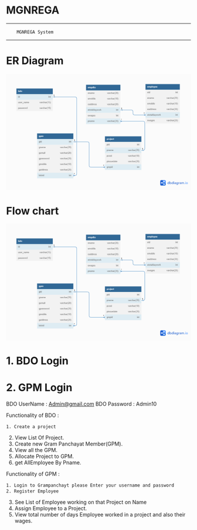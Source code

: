 # MGNREGA


------------------------------------
        MGNREGA System              
------------------------------------
# ER Diagram
<img  src="https://github.com/Harish7775/MGNREGA_System/blob/main/MGNREGA_ER_diagram.png" alt="logo" align="center" >

# Flow chart
<img  src="https://github.com/Harish7775/MGNREGA_System/blob/main/MGNREGA_ER_diagram.png" alt="logo" align="center" >

<h1>1. BDO Login</h1>
<h1>2. GPM Login</h1>

BDO UserName : Admin@gmail.com
BDO Password : Admin10

Functionality of BDO :

	1. Create a project 
  2. View List Of Project.
  3. Create new Gram Panchayat Member(GPM).
  4. View all the GPM.
  5. Allocate Project to GPM.
  6. get AllEmployee By Pname.
	
Functionality of GPM :

	1. Login to Grampanchayt please Enter your username and password 
	2. Register Employee
  3. See List of Employee working on that Project on Name
  4. Assign Employee to a Project.
  5. View total number of days Employee worked in a project and also their wages.
	
